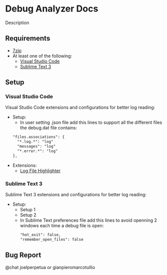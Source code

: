 # Debug Analyzer Docs

Description

## Requirements
- [7zip](https://www.7-zip.org/download.html)
- At least one of the following:
  - [Visual Studio Code](https://code.visualstudio.com/download)
  - [Sublime Text 3](https://www.sublimetext.com/3)
  
## Setup

### Visual Studio Code
Visual Studio Code extensions and configurations for better log reading:
- Setup:
  - In user setting .json file add this lines to support all the different files the debug.dat file contains:
  ```markdown
  "files.associations": {
    "*.log.*": "log"
    "messages": "log"
    "*.error.*": "log"
  },
  ```
- Extensions:
  - [Log File Highlighter](https://marketplace.visualstudio.com/items?itemName=emilast.LogFileHighlighter&ssr=false#overview)
    
### Sublime Text 3
Sublime Text 3 extensions and configurations for better log reading:
- Setup:
  - Setup 1
  - Setup 2
  - In Sublime Text preferences file add this lines to avoid openning 2 windows each time a debug file is open:
    ```markdown
    "hot_exit": false,
    "remember_open_files": false
    ```


## Bug Report
@chat joelperpetua or gianpieromarcotullio
